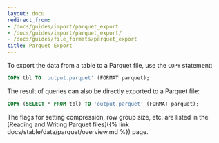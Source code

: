 ```yaml
---
layout: docu
redirect_from:
- /docs/guides/import/parquet_export
- /docs/guides/import/parquet_export/
- /docs/guides/file_formats/parquet_export
title: Parquet Export
---
```


To export the data from a table to a Parquet file, use the `COPY` statement:

```sql
COPY tbl TO 'output.parquet' (FORMAT parquet);
```

The result of queries can also be directly exported to a Parquet file:

```sql
COPY (SELECT * FROM tbl) TO 'output.parquet' (FORMAT parquet);
```

The flags for setting compression, row group size, etc. are listed in the [Reading and Writing Parquet files]({% link docs/stable/data/parquet/overview.md %}) page.